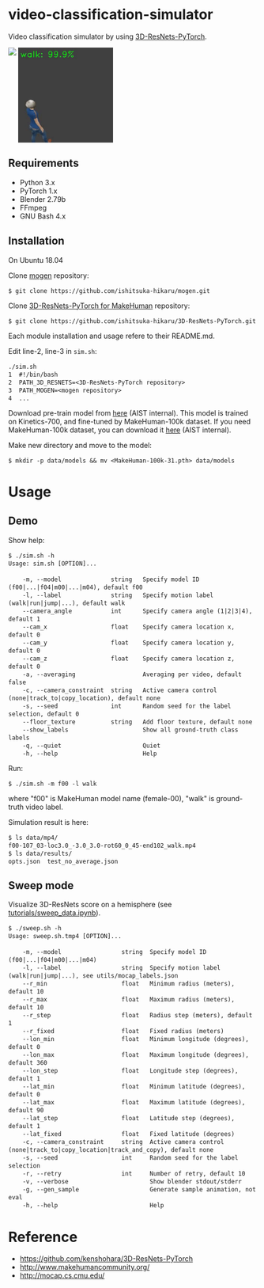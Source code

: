 # video-classification-simulator
Video classification simulator by using [3D-ResNets-PyTorch][3d-resnets-pytorch].

<img src="imgs/demo_sim.gif" width="512px" align="top"> <img src="imgs/demo_sim_result.gif" width="192px" align="top">

[3d-resnets-pytorch]: https://github.com/kenshohara/3D-ResNets-PyTorch


## Requirements
- Python 3.x
- PyTorch 1.x
- Blender 2.79b
- FFmpeg
- GNU Bash 4.x


## Installation
On Ubuntu 18.04

Clone [mogen][mogen] repository:

    $ git clone https://github.com/ishitsuka-hikaru/mogen.git
    
Clone [3D-ResNets-PyTorch for MakeHuman][3d-resnets-pytorch-makehuman] repository:

    $ git clone https://github.com/ishitsuka-hikaru/3D-ResNets-PyTorch.git
    
Each module installation and usage refere to their README.md.

Edit line-2, line-3 in `sim.sh`:

    ./sim.sh
    1  #!/bin/bash
    2  PATH_3D_RESNETS=<3D-ResNets-PyTorch repository>
    3  PATH_MOGEN=<mogen repository>
    4  ...

Download pre-train model from [here][makehuman-100k-pretrain] (AIST internal).
This model is trained on Kinetics-700, and fine-tuned by MakeHuman-100k dataset.
If you need MakeHuman-100k dataset, you can download it [here][makehuman-100k-dataset] (AIST internal).

Make new directory and move to the model:

    $ mkdir -p data/models && mv <MakeHuman-100k-31.pth> data/models    

[mogen]: https://github.com/ishitsuka-hikaru/mogen
[3d-resnets-pytorch-makehuman]: https://github.com/ishitsuka-hikaru/3D-ResNets-PyTorch
[makehuman-100k-pretrain]: https://aistmail-my.sharepoint.com/:u:/g/personal/ishitsuka_hikaru_aist_go_jp/EQfx3gQlaVREpqPcj0b_DyMBouq0d-57N6QKxQyzI4sBkQ?e=9PPLUE
[makehuman-100k-dataset]: https://aistmail-my.sharepoint.com/:u:/g/personal/ishitsuka_hikaru_aist_go_jp/EaYl2B5yueFAgC2X_LS7Jm0B5lTU1ivjsvB2nAsFM-0khg?e=5gnpeQ


# Usage
## Demo

Show help:

```
$ ./sim.sh -h
Usage: sim.sh [OPTION]...

	-m, --model              string   Specify model ID (f00|...|f04|m00|...|m04), default f00
	-l, --label              string   Specify motion label (walk|run|jump|...), default walk
	--camera_angle           int      Specify camera angle (1|2|3|4), default 1
	--cam_x                  float    Specify camera location x, default 0
	--cam_y                  float    Specify camera location y, default 0
	--cam_z                  float    Specify camera location z, default 0
	-a, --averaging                   Averaging per video, default false
	-c, --camera_constraint  string   Active camera control (none|track_to|copy_location), default none
	-s, --seed               int      Random seed for the label selection, default 0
	--floor_texture          string   Add floor texture, default none
	--show_labels                     Show all ground-truth class labels
	-q, --quiet                       Quiet
	-h, --help                        Help
```

Run:

    $ ./sim.sh -m f00 -l walk 
    
where "f00" is MakeHuman model name (female-00), "walk" is ground-truth video label.

Simulation result is here:

    $ ls data/mp4/
    f00-107_03-loc3.0_-3.0_3.0-rot60_0_45-end102_walk.mp4
    $ ls data/results/
    opts.json  test_no_average.json


## Sweep mode
Visualize 3D-ResNets score on a hemisphere (see [tutorials/sweep_data.ipynb][tutorials]).

```
$ ./sweep.sh -h
Usage: sweep.sh.tmp4 [OPTION]...

    -m, --model                 string  Specify model ID (f00|...|f04|m00|...|m04)
    -l, --label                 string  Specify motion label (walk|run|jump|...), see utils/mocap_labels.json
    --r_min                     float   Minimum radius (meters), default 10
    --r_max                     float   Maximum radius (meters), default 10
    --r_step                    float   Radius step (meters), default 1
    --r_fixed                   float   Fixed radius (meters)
    --lon_min                   float   Minimum longitude (degrees), default 0
    --lon_max                   float   Maximum longitude (degrees), default 360
    --lon_step                  float   Longitude step (degrees), default 1
    --lat_min                   float   Minimum latitude (degrees), default 0
    --lat_max                   float   Maximum latitude (degrees), default 90
    --lat_step                  float   Latitude step (degrees), default 1
    --lat_fixed                 float   Fixed latitude (degrees)
    -c, --camera_constraint     string  Active camera control (none|track_to|copy_location|track_and_copy), default none
    -s, --seed                  int     Random seed for the label selection
    -r, --retry                 int     Number of retry, default 10
    -v, --verbose                       Show blender stdout/stderr
    -g, --gen_sample                    Generate sample animation, not eval
    -h, --help                          Help
```

[tutorials]: tutorials/sweep_data.ipynb

    
# Reference
- <https://github.com/kenshohara/3D-ResNets-PyTorch>
- <http://www.makehumancommunity.org/>
- <http://mocap.cs.cmu.edu/>
